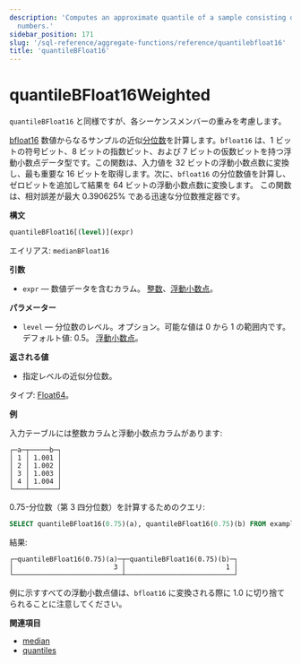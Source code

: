 ```yaml
---
description: 'Computes an approximate quantile of a sample consisting of bfloat16
  numbers.'
sidebar_position: 171
slug: '/sql-reference/aggregate-functions/reference/quantilebfloat16'
title: 'quantileBFloat16'
---
```





# quantileBFloat16Weighted

`quantileBFloat16` と同様ですが、各シーケンスメンバーの重みを考慮します。

[bfloat16](https://en.wikipedia.org/wiki/Bfloat16_floating-point_format) 数値からなるサンプルの近似[分位数](https://en.wikipedia.org/wiki/Quantile)を計算します。`bfloat16` は、1 ビットの符号ビット、8 ビットの指数ビット、および 7 ビットの仮数ビットを持つ浮動小数点データ型です。この関数は、入力値を 32 ビットの浮動小数点数に変換し、最も重要な 16 ビットを取得します。次に、`bfloat16` の分位数値を計算し、ゼロビットを追加して結果を 64 ビットの浮動小数点数に変換します。 この関数は、相対誤差が最大 0.390625% である迅速な分位数推定器です。

**構文**

```sql
quantileBFloat16[(level)](expr)
```

エイリアス: `medianBFloat16`

**引数**

- `expr` — 数値データを含むカラム。 [整数](../../../sql-reference/data-types/int-uint.md)、[浮動小数点](../../../sql-reference/data-types/float.md)。

**パラメーター**

- `level` — 分位数のレベル。オプション。可能な値は 0 から 1 の範囲内です。デフォルト値: 0.5。 [浮動小数点](../../../sql-reference/data-types/float.md)。

**返される値**

- 指定レベルの近似分位数。

タイプ: [Float64](/sql-reference/data-types/float)。

**例**

入力テーブルには整数カラムと浮動小数点カラムがあります:

```text
┌─a─┬─────b─┐
│ 1 │ 1.001 │
│ 2 │ 1.002 │
│ 3 │ 1.003 │
│ 4 │ 1.004 │
└───┴───────┘
```

0.75-分位数（第 3 四分位数）を計算するためのクエリ:

```sql
SELECT quantileBFloat16(0.75)(a), quantileBFloat16(0.75)(b) FROM example_table;
```

結果:

```text
┌─quantileBFloat16(0.75)(a)─┬─quantileBFloat16(0.75)(b)─┐
│                         3 │                         1 │
└───────────────────────────┴───────────────────────────┘
```
例に示すすべての浮動小数点値は、`bfloat16` に変換される際に 1.0 に切り捨てられることに注意してください。

**関連項目**

- [median](/sql-reference/aggregate-functions/reference/median)
- [quantiles](../../../sql-reference/aggregate-functions/reference/quantiles.md#quantiles)
